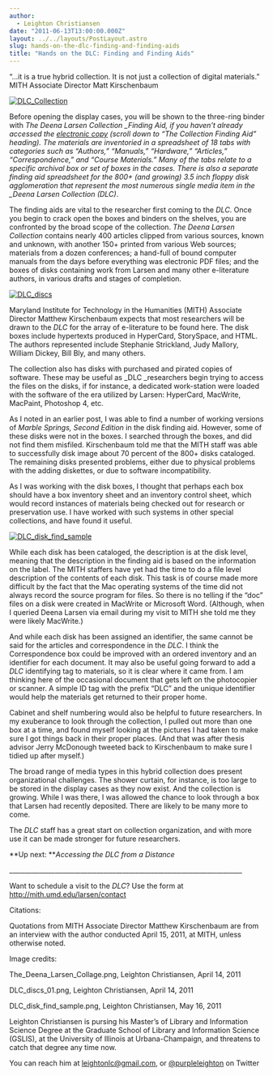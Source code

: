 ```yaml
---
author:
  - Leighton Christiansen
date: "2011-06-13T13:00:00.000Z"
layout: ../../layouts/PostLayout.astro
slug: hands-on-the-dlc-finding-and-finding-aids
title: "Hands on the DLC: Finding and Finding Aids"
---
```


“…it is a true hybrid collection. It is not just a collection of digital materials.” MITH Associate Director Matt Kirschenbaum

[![](http://mith.umd.edu/wp-content/uploads/2014/02/DLC_collage.jpg "DLC_Collection")](/assets/images/2014-02-DLC_collage.jpg)

Before opening the display cases, you will be shown to the three-ring binder with _The Deena Larsen Collection \_Finding Aid, if you haven’t already accessed the [electronic copy](http://mith.umd.edu/larsen/about/about) (scroll down to “The Collection Finding Aid” heading). The materials are inventoried in a spreadsheet of 18 tabs with categories such as “Authors,” “Manuals,” “Hardware,” “Articles,” “Correspondence,” and “Course Materials.” Many of the tabs relate to a specific archival box or set of boxes in the cases. There is also a separate finding aid spreadsheet for the 800+ (and growing) 3.5 inch floppy disk agglomeration that represent the most numerous single media item in the \_Deena Larsen Collection (DLC)_.

The finding aids are vital to the researcher first coming to the _DLC_. Once you begin to crack open the boxes and binders on the shelves, you are confronted by the broad scope of the collection. _The Deena Larsen Collection_ contains nearly 400 articles clipped from various sources, known and unknown, with another 150+ printed from various Web sources; materials from a dozen conferences; a hand-full of bound computer manuals from the days before everything was electronic PDF files; and the boxes of disks containing work from Larsen and many other e-literature authors, in various drafts and stages of completion.

[![](/assets/images/2014-02-DLC_discs_sm.jpg "DLC_discs")](http://mith.umd.edu/wp-content/uploads/2014/02/DLC_discs.jpg)

Maryland Institute for Technology in the Humanities (MITH) Associate Director Matthew Kirschenbaum expects that most researchers will be drawn to the _DLC_ for the array of e-literature to be found here. The disk boxes include hypertexts produced in HyperCard, StorySpace, and HTML. The authors represented include Stephanie Strickland, Judy Mallory, William Dickey, Bill Bly, and many others.

The collection also has disks with purchased and pirated copies of software. These may be useful as \_DLC \_researchers begin trying to access the files on the disks, if for instance, a dedicated work-station were loaded with the software of the era utilized by Larsen: HyperCard, MacWrite, MacPaint, Photoshop 4, etc.

As I noted in an earlier post, I was able to find a number of working versions of _Marble Springs, Second Edition_ in the disk finding aid. However, some of these disks were not in the boxes. I searched through the boxes, and did not find them misfiled. Kirschenbaum told me that the MITH staff was able to successfully disk image about 70 percent of the 800+ disks cataloged. The remaining disks presented problems, either due to physical problems with the adding diskettes, or due to software incompatibility.

As I was working with the disk boxes, I thought that perhaps each box should have a box inventory sheet and an inventory control sheet, which would record instances of materials being checked out for research or preservation use. I have worked with such systems in other special collections, and have found it useful.

[![](http://mith.umd.edu/wp-content/uploads/2011/06/DLC_disk_find_sample.jpg "DLC_disk_find_sample")](/assets/images/2011-06-DLC_disk_find_sample.jpg)

While each disk has been cataloged, the description is at the disk level, meaning that the description in the finding aid is based on the information on the label. The MITH staffers have yet had the time to do a file level description of the contents of each disk. This task is of course made more difficult by the fact that the Mac operating systems of the time did not always record the source program for files. So there is no telling if the “doc” files on a disk were created in MacWrite or Microsoft Word. (Although, when I queried Deena Larsen via email during my visit to MITH she told me they were likely MacWrite.)

And while each disk has been assigned an identifier, the same cannot be said for the articles and correspondence in the _DLC_. I think the Correspondence box could be improved with an ordered inventory and an identifier for each document. It may also be useful going forward to add a _DLC_ identifying tag to materials, so it is clear where it came from. I am thinking here of the occasional document that gets left on the photocopier or scanner. A simple ID tag with the prefix “DLC” and the unique identifier would help the materials get returned to their proper home.

Cabinet and shelf numbering would also be helpful to future researchers. In my exuberance to look through the collection, I pulled out more than one box at a time, and found myself looking at the pictures I had taken to make sure I got things back in their proper places. (And that was after thesis advisor Jerry McDonough tweeted back to Kirschenbaum to make sure I tidied up after myself.)

The broad range of media types in this hybrid collection does present organizational challenges. The shower curtain, for instance, is too large to be stored in the display cases as they now exist. And the collection is growing. While I was there, I was allowed the chance to look through a box that Larsen had recently deposited. There are likely to be many more to come.

The _DLC_ staff has a great start on collection organization, and with more use it can be made stronger for future researchers.

**Up next: **_Accessing the DLC from a Distance_

\_\_\_\_\_\_\_\_\_\_\_\_\_\_\_\_\_\_\_\_\_\_\_\_\_\_\_\_\_\_\_\_\_\_\_\_\_\_\_\_\_\_\_\_\_\_\_\_\_\_\_\_\_\_\_\_\_\_\_\_\_\_\_\_\_\_\_\_\_\_\_\_

Want to schedule a visit to the _DLC_? Use the form at http://mith.umd.edu/larsen/contact

Citations:

Quotations from MITH Associate Director Matthew Kirschenbaum are from an interview with the author conducted April 15, 2011, at MITH, unless otherwise noted.

Image credits:

The_Deena_Larsen_Collage.png, Leighton Christiansen, April 14, 2011

DLC_discs_01.png, Leighton Christiansen, April 14, 2011

DLC_disk_find_sample.png, Leighton Christiansen, May 16, 2011

Leighton Christiansen is pursing his Master’s of Library and Information Science Degree at the Graduate School of Library and Information Science (GSLIS), at the University of Illinois at Urbana-Champaign, and threatens to catch that degree any time now.

You can reach him at leightonlc@gmail.com, or [@purpleleighton](https://twitter.com/purpleleighton) on Twitter
